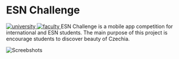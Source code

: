# ESN Challenge
<a href="https://www.muni.cz/en">
	<img src="https://img.shields.io/badge/University-Masaryk%20University%20-red.svg" alt="university">
</a>
<a href="https://www.fi.muni.cz/index.html.en">
	<img src="https://img.shields.io/badge/Faculty-Faculty%20of%20Information%20Technology-blue.svg" alt="faculty">
</a>
ESN Challenge is a mobile app competition for international and ESN students. The main purpose of this project is encourage students to discover beauty of Czechia. 

![Screebshots](https://i.imgur.com/8CPIWPU.png)
